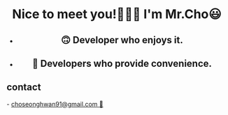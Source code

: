 <!--
**choseonghwan91/choseonghwan91** is a ✨ _special_ ✨ repository because its `README.md` (this file) appears on your GitHub profile.

Here are some ideas to get you started:

- 🔭 I’m currently working on ...
- 🌱 I’m currently learning ...
- 👯 I’m looking to collaborate on ...
- 🤔 I’m looking for help with ...
- 💬 Ask me about ...
- 📫 How to reach me: ...
- 😄 Pronouns: ...
- ⚡ Fun fact: ...
-->

<h1 align='center'>Nice to meet you!🙋🏻‍♂️ I'm Mr.Cho😃</h1>
<div align='center'>
  <ul width="300px">
    <li><h2>🙃 Developer who enjoys it.</h2></li>
    <li><h2>🙂 Developers who provide convenience.</h2></li>
  </ul>
</div>
	
<div margin-left="100px"> 
  <h2>contact</h2>
  - <a href="mailto:choseonghwan91@gmail.com">choseonghwan91@gmail.com 📨</a>
</div>


	
